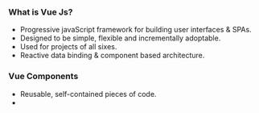 ### What is Vue Js?
* Progressive javaScript framework for building user interfaces & SPAs.
* Designed to be simple, flexible and incrementally adoptable.
* Used for projects of all sixes.
* Reactive data binding & component based architecture.

### Vue Components

* Reusable, self-contained pieces of code.
* 